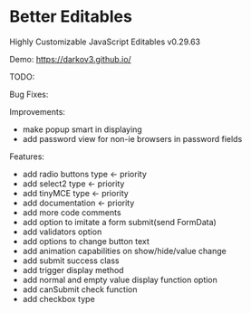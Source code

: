 # Better Editables
Highly Customizable JavaScript Editables v0.29.63

Demo:
https://darkov3.github.io/


TODO:

Bug Fixes:

Improvements:
- make popup smart in displaying
- add password view for non-ie browsers in password fields

Features:
- add radio buttons type <- priority
- add select2 type <- priority
- add tinyMCE type <- priority
- add documentation <- priority
- add more code comments
- add option to imitate a form submit(send FormData)
- add validators option
- add options to change button text
- add animation capabilities on show/hide/value change
- add submit success class
- add trigger display method
- add normal and empty value display function option
- add canSubmit check function
- add checkbox type
